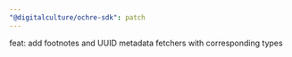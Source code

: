 ```yaml
---
"@digitalculture/ochre-sdk": patch
---
```


feat: add footnotes and UUID metadata fetchers with corresponding types
